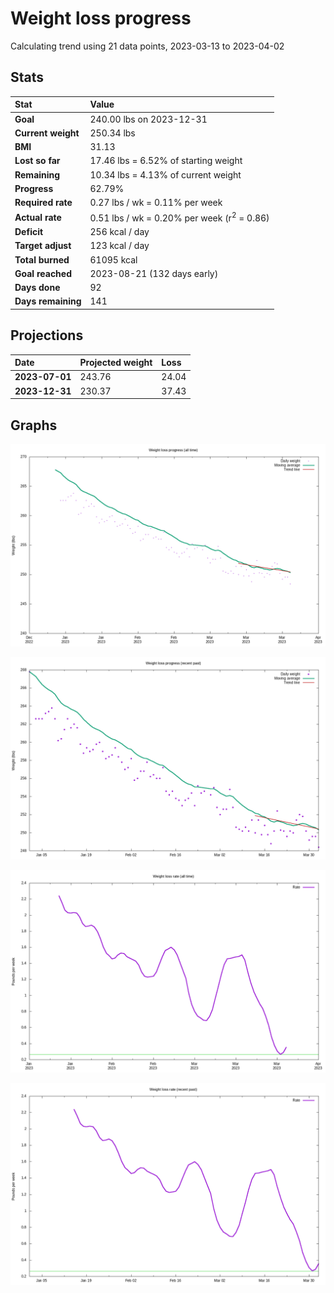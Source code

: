 # Weight loss progress

Calculating trend using 21 data points, 2023-03-13 to 2023-04-02

## Stats

Stat|Value
:-|:-
**Goal**|240.00 lbs on 2023-12-31
**Current weight**|250.34 lbs
**BMI**|31.13
**Lost so far**|17.46 lbs =  6.52% of starting weight
**Remaining**|10.34 lbs =  4.13% of current  weight
**Progress**|62.79%
**Required rate**|0.27 lbs / wk = 0.11% per week
**Actual rate**|0.51 lbs / wk = 0.20% per week  (r<sup>2</sup> = 0.86)
**Deficit**|256 kcal / day
**Target adjust**|123 kcal / day
**Total burned**|61095 kcal
**Goal reached**|2023-08-21 (132 days early)
**Days done**|92
**Days remaining**|141

## Projections

Date|Projected weight|Loss
:-|:-|:-
**2023-07-01**|243.76|24.04
**2023-12-31**|230.37|37.43

## Graphs

![](weight-graph-alltime.png)

![](weight-graph-recent.png)

![](rate-graph-alltime.png)

![](rate-graph-recent.png)
